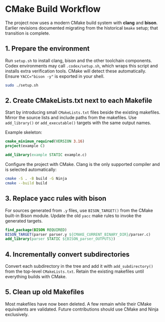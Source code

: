 # CMake Build Workflow

The project now uses a modern CMake build system with **clang** and **bison**.  Earlier revisions documented migrating from the historical `bmake` setup; that transition is complete.

## 1. Prepare the environment

Run `setup.sh` to install clang, bison and the other toolchain components.  Codex environments may call `.codex/setup.sh`, which wraps this script and installs extra verification tools.  CMake will detect these automatically.  Ensure `YACC="bison -y"` is exported in your shell.

```sh
sudo ./setup.sh
```

## 2. Create CMakeLists.txt next to each Makefile

Start by introducing small `CMakeLists.txt` files beside the existing makefiles.  Mirror the source lists and include paths from the makefiles.  Use `add_library()` or `add_executable()` targets with the same output names.

Example skeleton:

```cmake
cmake_minimum_required(VERSION 3.16)
project(example C)

add_library(example STATIC example.c)
```

Configure the project with CMake. Clang is the only supported compiler
and is selected automatically:

```sh
cmake -S . -B build -G Ninja
cmake --build build
```

## 3. Replace yacc rules with bison

For sources generated from `.y` files, use `BISON_TARGET()` from the CMake built-in Bison module.  Update the old `yacc` make rules to invoke the generated targets.

```cmake
find_package(BISON REQUIRED)
BISON_TARGET(parser parser.y ${CMAKE_CURRENT_BINARY_DIR}/parser.c)
add_library(parser STATIC ${BISON_parser_OUTPUTS})
```

## 4. Incrementally convert subdirectories

Convert each subdirectory in the tree and add it with `add_subdirectory()` from the top-level `CMakeLists.txt`.  Retain the existing makefiles until everything builds with CMake.

## 5. Clean up old Makefiles

Most makefiles have now been deleted. A few remain while their CMake
equivalents are validated. Future contributions should use CMake and
Ninja exclusively.

